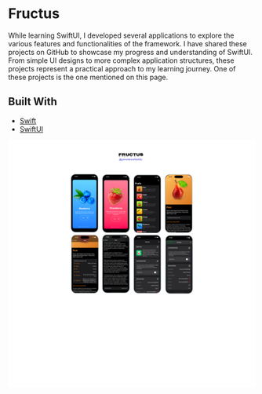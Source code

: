 # Fructus
While learning SwiftUI, I developed several applications to explore the various features and functionalities of the framework. I have shared these projects on GitHub to showcase my progress and understanding of SwiftUI. From simple UI designs to more complex application structures, these projects represent a practical approach to my learning journey. One of these projects is the one mentioned on this page.
## Built With

- [Swift](https://developer.apple.com/swift/)
- [SwiftUI](https://developer.apple.com/xcode/swiftui/)

<p>
  <img src="Fructus.png"/>
</p>
